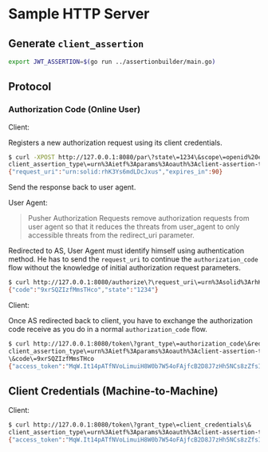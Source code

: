 # Sample HTTP Server

## Generate `client_assertion`

```sh
export JWT_ASSERTION=$(go run ../assertionbuilder/main.go)
```

## Protocol

### Authorization Code (Online User)

Client:

Registers a new authorization request using its client credentials.

```sh
$ curl -XPOST http://127.0.0.1:8080/par\?state\=1234\&scope\=openid%20email\&response_type\=code\&client_id\=6779ef20e75817b79602\&redirect_uri\=http%3A%2F%2Flocalhost%3A8080%2Fcb\&code_challenge\=E9Melhoa2OwvFrEMTJguCHaoeK1t8URWbuGJSstw-cM\&code_challenge_method\=S256\&
client_assertion_type\=urn%3Aietf%3Aparams%3Aoauth%3Aclient-assertion-type%3Ajwt-bearer\&client_assertion\=$JWT_ASSERTION
{"request_uri":"urn:solid:rhK3Ys6mdLDcJxus","expires_in":90}
```

Send the response back to user agent.

User Agent:

> Pusher Authorization Requests remove authorization requests from user agent
> so that it reduces the threats from user_agent to only accessible threats
> from the redirect_uri parameter.

Redirected to AS, User Agent must identify himself using authentication method.
He has to send the `request_uri` to continue the `authorization_code` flow
without the knowledge of initial authorization request parameters.

```sh
$ curl http://127.0.0.1:8080/authorize\?\request_uri\=urn%3Asolid%3ArhK3Ys6mdLDcJxus
{"code":"9xrSQZIzfMmsTHco","state":"1234"}
```

Client:

Once AS redirected back to client, you have to exchange the authorization code
receive as you do in a normal `authorization_code` flow.

```sh
$ curl http://127.0.0.1:8080/token\?grant_type\=authorization_code\&redirect_uri\=http%3A%2F%2Flocalhost%3A8080%2Fcb\&code_verifier\=dBjftJeZ4CVP-mB92K27uhbUJU1p1r_wW1gFWFOEjXk\&
client_assertion_type\=urn%3Aietf%3Aparams%3Aoauth%3Aclient-assertion-type%3Ajwt-bearer\&client_assertion\=$JWT_ASSERTION
\&code\=9xrSQZIzfMmsTHco
{"access_token":"MqW.It14pATfNVoLimuiH8W0b7W54oFAjfcB2D8J7zHh5NCs8zZfsIaETVXGaDxO","token_type":"Bearer","expires_in":3600}
```

## Client Credentials (Machine-to-Machine)

Client:

```sh
$ curl http://127.0.0.1:8080/token\?grant_type\=client_credentials\&
client_assertion_type\=urn%3Aietf%3Aparams%3Aoauth%3Aclient-assertion-type%3Ajwt-bearer\&client_assertion\=$JWT_ASSERTION
{"access_token":"MqW.It14pATfNVoLimuiH8W0b7W54oFAjfcB2D8J7zHh5NCs8zZfsIaETVXGaDxO","token_type":"Bearer","expires_in":3600}
```
